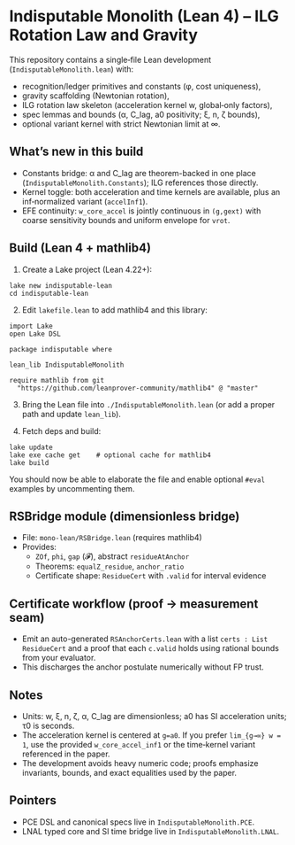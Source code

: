 Indisputable Monolith (Lean 4) – ILG Rotation Law and Gravity
=============================================================

This repository contains a single‑file Lean development (`IndisputableMonolith.lean`) with:
- recognition/ledger primitives and constants (φ, cost uniqueness),
- gravity scaffolding (Newtonian rotation),
- ILG rotation law skeleton (acceleration kernel w, global‑only factors),
- spec lemmas and bounds (α, C_lag, a0 positivity; ξ, n, ζ bounds),
- optional variant kernel with strict Newtonian limit at ∞.

What’s new in this build
------------------------
- Constants bridge: α and C_lag are theorem-backed in one place (`IndisputableMonolith.Constants`); ILG references those directly.
- Kernel toggle: both acceleration and time kernels are available, plus an inf‑normalized variant (`accelInf1`).
- EFE continuity: `w_core_accel` is jointly continuous in `(g,gext)` with coarse sensitivity bounds and uniform envelope for `vrot`.


Build (Lean 4 + mathlib4)
-------------------------
1) Create a Lake project (Lean 4.22+):

```
lake new indisputable-lean
cd indisputable-lean
```

2) Edit `lakefile.lean` to add mathlib4 and this library:

```lean
import Lake
open Lake DSL

package indisputable where

lean_lib IndisputableMonolith

require mathlib from git
  "https://github.com/leanprover-community/mathlib4" @ "master"
```

3) Bring the Lean file into `./IndisputableMonolith.lean` (or add a proper path and update `lean_lib`).

4) Fetch deps and build:

```
lake update
lake exe cache get    # optional cache for mathlib4
lake build
```

You should now be able to elaborate the file and enable optional `#eval` examples by uncommenting them.


RSBridge module (dimensionless bridge)
--------------------------------------
- File: `mono-lean/RSBridge.lean` (requires mathlib4)
- Provides:
  - `ZOf`, `phi`, `gap` (𝓕), abstract `residueAtAnchor`
  - Theorems: `equalZ_residue`, `anchor_ratio`
  - Certificate shape: `ResidueCert` with `.valid` for interval evidence

Certificate workflow (proof → measurement seam)
-----------------------------------------------
- Emit an auto-generated `RSAnchorCerts.lean` with a list `certs : List ResidueCert` and a proof that each `c.valid` holds using rational bounds from your evaluator.
- This discharges the anchor postulate numerically without FP trust.

Notes
-----
- Units: w, ξ, n, ζ, α, C_lag are dimensionless; a0 has SI acceleration units; τ0 is seconds.
- The acceleration kernel is centered at `g=a0`. If you prefer `lim_{g→∞} w = 1`, use the provided `w_core_accel_inf1` or the time‑kernel variant referenced in the paper.
- The development avoids heavy numeric code; proofs emphasize invariants, bounds, and exact equalities used by the paper.

Pointers
--------
- PCE DSL and canonical specs live in `IndisputableMonolith.PCE`.
- LNAL typed core and SI time bridge live in `IndisputableMonolith.LNAL`.


